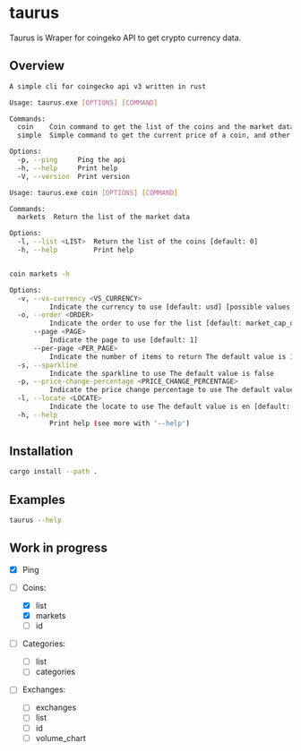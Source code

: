 # taurus

Taurus is Wraper for coingeko API to get crypto currency data.

## Overview

```sh
A simple cli for coingecko api v3 written in rust

Usage: taurus.exe [OPTIONS] [COMMAND]

Commands:
  coin    Coin command to get the list of the coins and the market data
  simple  Simple command to get the current price of a coin, and other data

Options:
  -p, --ping     Ping the api
  -h, --help     Print help
  -V, --version  Print version

Usage: taurus.exe coin [OPTIONS] [COMMAND]

Commands:
  markets  Return the list of the market data

Options:
  -l, --list <LIST>  Return the list of the coins [default: 0]
  -h, --help         Print help


coin markets -h

Options:
  -v, --vs-currency <VS_CURRENCY>
          Indicate the currency to use [default: usd] [possible values: usd, eur, gbp, jpy]
  -o, --order <ORDER>
          Indicate the order to use for the list [default: market_cap_desc]
      --page <PAGE>
          Indicate the page to use [default: 1]
      --per-page <PER_PAGE>
          Indicate the number of items to return The default value is 100 [default: 100]
  -s, --sparkline
          Indicate the sparkline to use The default value is false
  -p, --price-change-percentage <PRICE_CHANGE_PERCENTAGE>
          Indicate the price change percentage to use The default value is 24h Possible values are: 1h, 24h, 7d, 14d, 30d, 200d, 1y [default: 24h]
  -l, --locate <LOCATE>
          Indicate the locate to use The default value is en [default: en]
  -h, --help
          Print help (see more with '--help')
```

## Installation

```bash
cargo install --path .
```

## Examples

```bash
taurus --help
```

## Work in progress

- [x] Ping

- [ ] Coins:

  - [x] list
  - [x] markets
  - [ ] id

- [ ] Categories:

  - [ ] list
  - [ ] categories

- [ ] Exchanges:
  - [ ] exchanges
  - [ ] list
  - [ ] id
  - [ ] volume_chart
